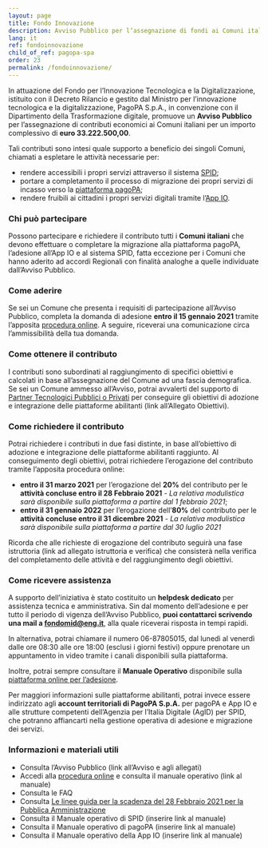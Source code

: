 ```yaml
---
layout: page
title: Fondo Innovazione
description: Avviso Pubblico per l’assegnazione di fondi ai Comuni italiani per promuovere la diffusione delle piattaforme abilitanti Spid, pagoPA, e App IO.
lang: it
ref: fondoinnovazione
child_of_ref: pagopa-spa
order: 23
permalink: /fondoinnovazione/
---
```


In attuazione del Fondo per l’Innovazione Tecnologica e la Digitalizzazione, istituito con il Decreto Rilancio e gestito dal Ministro per l’innovazione tecnologica e la digitalizzazione, PagoPA S.p.A., in convenzione con il Dipartimento della Trasformazione digitale, promuove un **Avviso Pubblico** per l’assegnazione di contributi economici ai Comuni italiani per un importo complessivo di **euro 33.222.500,00**.

Tali contributi sono intesi quale supporto a beneficio dei singoli Comuni, chiamati a espletare le attività necessarie per:

- rendere accessibili i propri servizi attraverso il sistema [SPID](https://www.spid.gov.it/);
- portare a completamento il processo di migrazione dei propri servizi di incasso verso la [piattaforma pagoPA](https://www.pagopa.gov.it/);
- rendere fruibili ai cittadini i propri servizi digitali tramite l’[App IO](https://io.italia.it).

### Chi può partecipare

Possono partecipare e richiedere il contributo tutti i **Comuni italiani** che devono effettuare o completare la migrazione alla piattaforma pagoPA, l’adesione all’App IO e al sistema SPID, fatta eccezione per i Comuni che hanno aderito ad accordi Regionali con finalità analoghe a quelle individuate dall’Avviso Pubblico.

### Come aderire

Se sei un Comune che presenta i requisiti di partecipazione all’Avviso Pubblico, completa la domanda di adesione **entro il 15 gennaio 2021** tramite l’apposita [procedura online](https://fondoinnovazione.pagopa.it/). A seguire, riceverai una comunicazione circa l’ammissibilità della tua domanda.

### Come ottenere il contributo

I contributi sono subordinati al raggiungimento di specifici obiettivi e calcolati in base all’assegnazione del Comune ad una fascia demografica. Se sei un Comune ammesso all’Avviso, potrai avvalerti del supporto di [Partner Tecnologici Pubblici o Privati](/it/pubbliche-amministrazioni/partner-intermediari/) per conseguire gli obiettivi di adozione e integrazione delle piattaforme abilitanti (link all’Allegato Obiettivi).

### Come richiedere il contributo

Potrai richiedere i contributi in due fasi distinte, in base all’obiettivo di adozione e integrazione delle piattaforme abilitanti raggiunto. Al conseguimento degli obiettivi, potrai richiedere l’erogazione del contributo tramite l’apposita procedura online:

- **entro il 31 marzo 2021** per l’erogazione del **20%** del contributo per le **attività concluse entro il 28 Febbraio 2021** _- La relativa modulistica sarà disponibile sulla piattaforma a partire dal 1 febbraio 2021_;
- **entro il 31 gennaio 2022** per l’erogazione dell’**80%** del contributo per le **attività concluse entro il 31 dicembre 2021** _- La relativa modulistica sarà disponibile sulla piattaforma a partire dal 30 luglio 2021_

Ricorda che alle richieste di erogazione del contributo seguirà una fase istruttoria (link ad allegato istruttoria e verifica) che consisterà nella verifica del completamento delle attività e del raggiungimento degli obiettivi.

### Come ricevere assistenza

A supporto dell’iniziativa è stato costituito un **helpdesk dedicato** per assistenza tecnica e amministrativa. Sin dal momento dell’adesione e per tutto il periodo di vigenza dell’Avviso Pubblico, **puoi contattarci scrivendo una mail a fondomid@eng.it**, alla quale riceverai risposta in tempi rapidi.

In alternativa, potrai chiamare il numero 06-87805015, dal lunedì al venerdì dalle ore 08:30 alle ore 18:00 (esclusi i giorni festivi) oppure prenotare un appuntamento in video tramite i canali disponibili sulla piattaforma.

Inoltre, potrai sempre consultare il **Manuale Operativo** disponibile sulla [piattaforma online per l’adesione](https://fondoinnovazione.pagopa.it/).

Per maggiori informazioni sulle piattaforme abilitanti, potrai invece essere indirizzato agli **account territoriali di PagoPA S.p.A.** per pagoPA e App IO e alle strutture competenti dell’Agenzia per l’Italia Digitale (AgID) per SPID, che potranno affiancarti nella gestione operativa di adesione e migrazione dei servizi.

### Informazioni e materiali utili

- Consulta l’Avviso Pubblico (link all’Avviso e agli allegati)
- Accedi alla [procedura online](https://fondoinnovazione.pagopa.it/) e consulta il manuale operativo (link al manuale)
- Consulta le FAQ
- Consulta [Le linee guida per la scadenza del 28 Febbraio 2021 per la Pubblica Amministrazione](https://innovazione.gov.it/it/linee-guida-decreto-semplificazione/)
- Consulta il Manuale operativo di SPID (inserire link al manuale)
- Consulta il Manuale operativo di pagoPA (inserire link al manuale)
- Consulta il Manuale operativo della App IO (inserire link al manuale)
